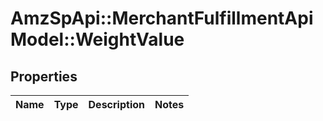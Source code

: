 # AmzSpApi::MerchantFulfillmentApiModel::WeightValue

## Properties
Name | Type | Description | Notes
------------ | ------------- | ------------- | -------------

